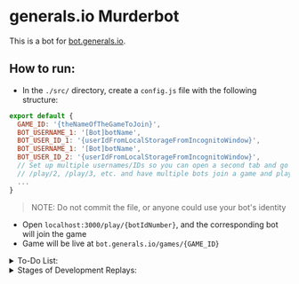 # generals.io Murderbot

This is a bot for [bot.generals.io](http://bot.generals.io).
<!-- Read the tutorial associated with making a bot at [dev.generals.io/api#tutorial](http://dev.generals.io/api#tutorial). -->

## How to run:

- In the `./src/` directory, create a `config.js` file with the following structure:

```javascript
export default {
  GAME_ID: '{theNameOfTheGameToJoin}',
  BOT_USERNAME_1: '[Bot]botName',
  BOT_USER_ID_1: '{userIdFromLocalStorageFromIncognitoWindow}',
  BOT_USERNAME_1: '[Bot]botName',
  BOT_USER_ID_2: '{userIdFromLocalStorageFromIncognitoWindow}',
  // Set up multiple usernames/IDs so you can open a second tab and go to
  // /play/2, /play/3, etc. and have multiple bots join a game and play each other.
  ...
}
```
> NOTE: Do not commit the file, or anyone could use your bot's identity

 - Open `localhost:3000/play/{botIdNumber}`, and the corresponding bot will join the game
 - Game will be live at `bot.generals.io/games/{GAME_ID}`

<details>

<summary>To-Do List:</summary>

- Fuzzy logic for army consolidation
- Maintain a short histoy, to avoid repeating/undoing actions, and to allow complex actions
- On turn 50, consolidate all newly-generated troops and either attack, expand, explore, or defend

</details>


<details>

<summary>Stages of Development Replays:</summary>

- [most recent failure]
- https://bot.generals.io/replays/BgvSl-mtK (2x speed, now explores without backtracking so much and uses most-recent army when possible)
- https://bot.generals.io/replays/SlYu2rhuY (now conquers cities)
- https://bot.generals.io/replays/SeHYrHndY (doesn't just shift armies back and forth)
- Emphasize capture of empty spaces (opening 6 turns are optimal)
- Parse game state into actionable data, avoids attacking mountains
- Minimize looping and halt execution on game completion
- Separate socket logic from AI logic

</details>
